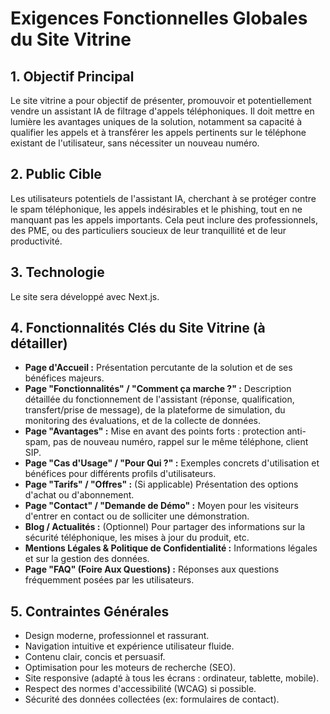 # Exigences Fonctionnelles Globales du Site Vitrine

## 1. Objectif Principal
Le site vitrine a pour objectif de présenter, promouvoir et potentiellement vendre un assistant IA de filtrage d'appels téléphoniques. Il doit mettre en lumière les avantages uniques de la solution, notamment sa capacité à qualifier les appels et à transférer les appels pertinents sur le téléphone existant de l'utilisateur, sans nécessiter un nouveau numéro.

## 2. Public Cible
Les utilisateurs potentiels de l'assistant IA, cherchant à se protéger contre le spam téléphonique, les appels indésirables et le phishing, tout en ne manquant pas les appels importants. Cela peut inclure des professionnels, des PME, ou des particuliers soucieux de leur tranquillité et de leur productivité.

## 3. Technologie
Le site sera développé avec Next.js.

## 4. Fonctionnalités Clés du Site Vitrine (à détailler)
*   **Page d'Accueil :** Présentation percutante de la solution et de ses bénéfices majeurs.
*   **Page "Fonctionnalités" / "Comment ça marche ?" :** Description détaillée du fonctionnement de l'assistant (réponse, qualification, transfert/prise de message), de la plateforme de simulation, du monitoring des évaluations, et de la collecte de données.
*   **Page "Avantages" :** Mise en avant des points forts : protection anti-spam, pas de nouveau numéro, rappel sur le même téléphone, client SIP.
*   **Page "Cas d'Usage" / "Pour Qui ?" :** Exemples concrets d'utilisation et bénéfices pour différents profils d'utilisateurs.
*   **Page "Tarifs" / "Offres" :** (Si applicable) Présentation des options d'achat ou d'abonnement.
*   **Page "Contact" / "Demande de Démo" :** Moyen pour les visiteurs d'entrer en contact ou de solliciter une démonstration.
*   **Blog / Actualités :** (Optionnel) Pour partager des informations sur la sécurité téléphonique, les mises à jour du produit, etc.
*   **Mentions Légales & Politique de Confidentialité :** Informations légales et sur la gestion des données.
*   **Page "FAQ" (Foire Aux Questions) :** Réponses aux questions fréquemment posées par les utilisateurs.

## 5. Contraintes Générales
*   Design moderne, professionnel et rassurant.
*   Navigation intuitive et expérience utilisateur fluide.
*   Contenu clair, concis et persuasif.
*   Optimisation pour les moteurs de recherche (SEO).
*   Site responsive (adapté à tous les écrans : ordinateur, tablette, mobile).
*   Respect des normes d'accessibilité (WCAG) si possible.
*   Sécurité des données collectées (ex: formulaires de contact).
